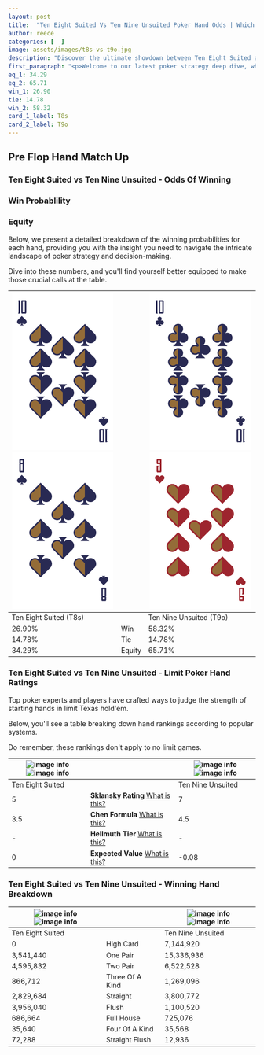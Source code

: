 ```yaml
---
layout: post
title:  "Ten Eight Suited Vs Ten Nine Unsuited Poker Hand Odds | Which Is The Better Hand In Poker? A Complete Guide"
author: reece
categories: [  ]
image: assets/images/t8s-vs-t9o.jpg
description: "Discover the ultimate showdown between Ten Eight Suited and Ten Nine Unsuited in poker! Uncover the odds, strategies, and scenarios where one hand triumphs over the other. Get ready to up your poker game with this thrilling analysis."
first_paragraph: "<p>Welcome to our latest poker strategy deep dive, where we're pitting two distinct hands against each other in a high-stakes showdown: Ten Eight Suited vs Ten Nine Unsuited.</p><p>In the dynamic world of poker, every decision counts, and knowing which hand holds the upper hand is key to your success at the table.</p><p>In this article, we'll dissect these two hands, explore the scenarios where one dominates the other, and equip you with the knowledge to make strategic choices that can tip the odds in your favor.</p><p>Get ready to unravel the intriguing dynamics of these poker hands and elevate your game to new heights.</p>"
eq_1: 34.29
eq_2: 65.71
win_1: 26.90
tie: 14.78
win_2: 58.32
card_1_label: T8s
card_2_label: T9o
---
```




[comment]: # (sp0)

## Pre Flop Hand Match Up

<div class="table hand-ratings" markdown="1"> 



### Ten Eight Suited vs Ten Nine Unsuited - Odds Of Winning


  
<div class="row graphs"> 
<div class="col-lg-6">
    <h3>Win Probablility</h3>
    <canvas id="WinChart"></canvas>
</div>
<div class="col-lg-6">
    <h3>Equity</h3>
    <canvas id="EquityChart"></canvas>
</div>
</div>

  Below, we present a detailed breakdown of the winning probabilities for each hand, providing you with the insight you need to navigate the intricate landscape of poker strategy and decision-making. 

Dive into these numbers, and you'll find yourself better equipped to make those crucial calls at the table.


    
| ![image info](assets/images/hand1/t.png) ![image info](assets/images/hand1/8.png) |  | ![image info](assets/images/hand2/t.png) ![image info](assets/images/hand2/9o.png) |
| -------- | -------- | -------- |
| Ten Eight Suited (T8s) |  | Ten Nine Unsuited (T9o) |
| 26.90% | Win | 58.32% |
| 14.78% | Tie | 14.78% |
| 34.29% | Equity | 65.71% |




[comment]: # (sp1)



### Ten Eight Suited vs Ten Nine Unsuited - Limit Poker Hand Ratings

Top poker experts and players have crafted ways to judge the strength of starting hands in limit Texas hold'em. 

Below, you'll see a table breaking down hand rankings according to popular systems. 

Do remember, these rankings don't apply to no limit games.


    
| ![image info](https://www.riverpairs.com/assets/images/hand1/t.png) ![image info](https://www.riverpairs.com/assets/images/hand1/8.png) |  | ![image info](https://www.riverpairs.com/assets/images/hand2/t.png) ![image info](https://www.riverpairs.com/assets/images/hand2/9o.png) |
| -------- | -------- | -------- |
| Ten Eight Suited |  | Ten Nine Unsuited |
| 5 | **Sklansky Rating** [What is this?](/sklansky-rating-explained) | 7 |
| 3.5 | **Chen Formula** [What is this?](/chen-formula-explained) | 4.5 |
| - | **Hellmuth Tier** [What is this?](/Hellmuth-tier-explained) | - |
| 0 | **Expected Value** [What is this?](/expected-value-explained) | -0.08 |




[comment]: # (sp2)



### Ten Eight Suited vs Ten Nine Unsuited - Winning Hand Breakdown


    
| ![image info](https://www.riverpairs.com/assets/images/hand1/t.png) ![image info](https://www.riverpairs.com/assets/images/hand1/8.png) |  | ![image info](https://www.riverpairs.com/assets/images/hand2/t.png) ![image info](https://www.riverpairs.com/assets/images/hand2/9o.png) |
| -------- | -------- | -------- |
| Ten Eight Suited |  | Ten Nine Unsuited |
| 0 | High Card | 7,144,920 |
| 3,541,440 | One Pair | 15,336,936 |
| 4,595,832 | Two Pair | 6,522,528 |
| 866,712 | Three Of A Kind | 1,269,096 |
| 2,829,684 | Straight | 3,800,772 |
| 3,956,040 | Flush | 1,100,520 |
| 686,664 | Full House | 725,076 |
| 35,640 | Four Of A Kind | 35,568 |
| 72,288 | Straight Flush | 12,936 |




[comment]: # (sp3)



</div>

[comment]: # (sp4)



[comment]: # (sp5)


